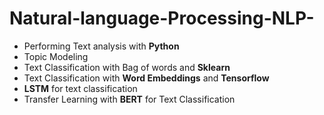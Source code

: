 # Natural-language-Processing-NLP-

- Performing Text analysis with **Python**
- Topic Modeling
- Text Classification with Bag of words and **Sklearn**
- Text Classification with **Word Embeddings** and **Tensorflow**
- **LSTM** for text classification
- Transfer Learning with **BERT** for Text Classification
